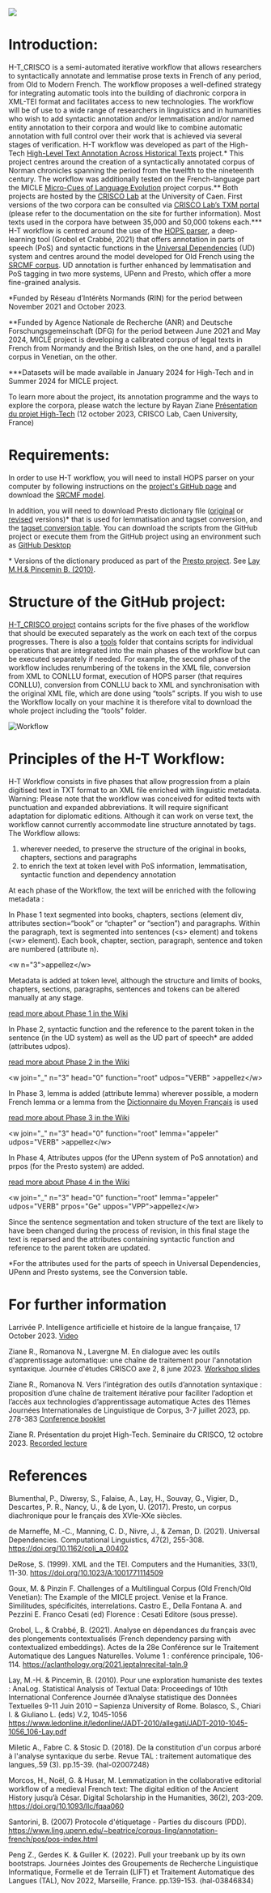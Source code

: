 ![](https://github.com/RZiane/HT_CRISCO/blob/main/img/logo-HT2.png)
# Introduction:
H-T_CRISCO is a semi-automated iterative workflow that allows researchers to syntactically annotate and lemmatise prose texts in French of any period, from Old to Modern French. The workflow proposes a well-defined strategy for integrating automatic tools into the building of diachronic corpora in XML-TEI format and facilitates access to new technologies. The workflow will be of use to a wide range of researchers in linguistics and in humanities who wish to add syntactic annotation and/or lemmatisation and/or named entity annotation to their corpora and would like to combine automatic annotation with full control over their work that is achieved via several stages of verification. 
H-T workflow was developed as part of the High-Tech [High-Level Text Annotation Across Historical Texts](https://crisco.unicaen.fr/recherche/projet-rin-high-tech-1089578.kjsp?RH=1531402918899) project.\* This project centres around the creation of a syntactically annotated corpus of Norman chronicles spanning the period from the twelfth to the nineteenth century. The workflow was additionally tested on the French-language part the MICLE [Micro-Cues of Language Evolution](https://www.unicaen.fr/projet_de_recherche/micle/) project corpus.\*\* Both projects are hosted by the [CRISCO Lab](http://crisco.unicaen.fr/accueil-crisco-863157.kjsp) at the University of Caen. First versions of the two corpora can be consulted via [CRISCO Lab’s TXM portal](https://txm-crisco.huma-num.fr/txm/) (please refer to the documentation on the site for further information). Most texts used in the corpora have between 35,000 and 50,000 tokens each.\*\*\* 
H-T workflow is centred around the use of the [HOPS parser](https://github.com/hopsparser/hopsparser), a deep-learning tool (Grobol et Crabbé, 2021) that offers annotation in parts of speech (PoS) and syntactic functions in the [Universal Dependencies](https://universaldependencies.org/) (UD) system and centres around the model developed for Old French using the [SRCMF corpus](https://universal.grew.fr/?corpus=UD_Old_French-SRCMF@2.12). UD annotation is further enhanced by lemmatisation and PoS tagging in two more systems, UPenn and Presto, which offer a more fine-grained analysis.

\*Funded by Réseau d’Intérêts Normands (RIN) for the period between November 2021 and October 2023.

\*\*Funded by Agence Nationale de Recherche (ANR) and Deutsche Forschungsgemeinschaft (DFG) for the period between June 2021 and May 2024, MICLE project is developing a calibrated corpus of legal texts in French from Normandy and the British Isles, on the one hand, and a parallel corpus in Venetian, on the other.

\*\*\*Datasets will be made available in January 2024 for High-Tech and in Summer 2024 for MICLE project.

To learn more about the project, its annotation programme and the ways to explore the corpora, please watch the lecture by Rayan Ziane [Présentation du projet High-Tech](https://www.canal-u.tv/chaines/la-forge-numerique/presentation-du-projet-high-tech) (12 october 2023, CRISCO Lab, Caen University, France)

# Requirements:
In order to use H-T workflow, you will need to install HOPS parser on your computer by following instructions on the [project's GitHub page](https://github.com/hopsparser/hopsparser) and download the [SRCMF model](https://zenodo.org/record/6542539).

In addition, you will need to download Presto dictionary file ([original](https://unicloud.unicaen.fr/index.php/s/NSkPrcaZ3Rx2t9P) or [revised](https://unicloud.unicaen.fr/index.php/s/YgfYJenQMKD8bEC) versions)\* that is used for lemmatisation and tagset conversion, and the [tagset conversion table](https://unicloud.unicaen.fr/index.php/s/diZm7gHc5L5Yr8J). You can download the scripts from the GitHub project or execute them from the GitHub project using an environment such as [GitHub Desktop](https://desktop.github.com/)

\* Versions of the dictionary produced as part of the [Presto project](http://presto.ens-lyon.fr/). See [Lay M.H.& Pincemin B. (2010)](https://www.ledonline.it/ledonline/JADT-2010/allegati/JADT-2010-1045-1056_106-Lay.pdf).

# Structure of the GitHub project:
[H-T_CRISCO project](https://github.com/RZiane/HT_CRISCO/tree/main/workflow_HT) contains scripts for the five phases of the workflow that should be executed separately as the work on each text of the corpus progresses.
There is also a [tools](https://github.com/RZiane/HT_CRISCO/tree/main/workflow_HT/tools) folder that contains scripts for individual operations that are integrated into the main phases of the workflow but can be executed separately if needed. For example, the second phase of the workflow includes renumbering of the tokens in the XML file, conversion from XML to CONLLU format, execution of HOPS parser (that requires CONLLU), conversion from CONLLU back to XML and synchronisation with the original XML file, which are done using “tools” scripts.
If you wish to use the Workflow locally on your machine it is therefore vital to download the whole project including the “tools” folder.

![Workflow](img/HT_workflow.png)

# Principles of the H-T Workflow:
H-T Workflow consists in five phases that allow progression from a plain digitised text in TXT format to an XML file enriched with linguistic metadata.
Warning: Please note that the workflow was conceived for edited texts with punctuation and expanded abbreviations. It will require significant adaptation for diplomatic editions. Although it can work on verse text, the workflow cannot currently accommodate line structure annotated by <l> tags.
The Workflow allows:
1. wherever needed, to preserve the structure of the original in books, chapters, sections and paragraphs
2. to enrich the text at token level with PoS information, lemmatisation, syntactic function and dependency annotation

At each phase of the Workflow, the text will be enriched with the following metadata :

In Phase 1 text segmented into books, chapters, sections (element div, attributes section=“book” or “chapter” or “section”) and paragraphs. Within the paragraph, text is segmented into sentences (\<s> element) and tokens (\<w> element). Each book, chapter, section, paragraph, sentence and token are numbered (attribute n).

\<w n="3">appellez\</w>


Metadata is added at token level, although the structure and limits of books, chapters, sections, paragraphs, sentences and tokens can be altered manually at any stage.

[read more about Phase 1 in the Wiki](https://github.com/Corpus-Diachroniques-CRISCO/HT-CRISCO/wiki/Phase-1:-Sentence-Segmentation-and-Tokenisation)


In Phase 2, syntactic function and the reference to the parent token in the sentence (in the UD system) as well as the UD part of speech* are added (attributes udpos). 

[read more about Phase 2 in the Wiki](https://github.com/Corpus-Diachroniques-CRISCO/HT-CRISCO/wiki/Phase-2:-PoS-tagging-and-sentence-parsing-using-HOPS-parser)

\<w join="_" n="3" head="0" function="root" udpos="VERB" >appellez\</w>


In Phase 3, lemma is added (attribute lemma) wherever possible, a modern French lemma or a lemma from the [Dictionnaire du Moyen Français](http://zeus.atilf.fr/dmf/) is used

[read more about Phase 3 in the Wiki](https://github.com/Corpus-Diachroniques-CRISCO/HT-CRISCO/wiki/Phase-3:-Lemmatisation-Presto-dictionary)

\<w join="_" n="3" head="0" function="root" lemma="appeler" udpos="VERB" >appellez\</w>


In Phase 4, Attributes uppos (for the UPenn system of PoS annotation) and prpos (for the Presto system) are added.

[read more about Phase 4 in the Wiki](https://github.com/Corpus-Diachroniques-CRISCO/HT-CRISCO/wiki/Phase-4:-Tagset-conversion-UPenn,-Presto)

\<w join="_" n="3" head="0" function="root" lemma="appeler" udpos="VERB" prpos="Ge" uppos="VPP">appellez\</w>


Since the sentence segmentation and token structure of the text are likely to have been changed during the process of revision, in this final stage the text is reparsed and the attributes containing syntactic function and reference to the parent token are updated.


*For the attributes used for the parts of speech in Universal Dependencies, UPenn and Presto systems, see the Conversion table. 

# For further information

Larrivée P. Intelligence artificielle et histoire de la langue française, 17 October 2023. [Video](https://www.canal-u.tv/chaines/la-forge-numerique/intelligence-artificielle-et-histoire-de-la-langue-francaise)

Ziane R., Romanova N., Lavergne M. En dialogue avec les outils d'apprentissage automatique: une chaîne de traitement pour l'annotation syntaxique. Journée d'études CRISCO axe 2, 8 june 2023. [Workshop slides](https://crisco.unicaen.fr/wp-content/uploads/sites/43/2023/07/Journee-CRISCO_8.6.23-Ziane-Romanova-Lavergne.pdf)

Ziane R., Romanova N. Vers l’intégration des outils d’annotation syntaxique : proposition d’une chaîne de traitement itérative pour faciliter l’adoption et l’accès aux technologies d’apprentissage automatique Actes des 11èmes Journées Internationales de Linguistique de Corpus, 3-7 juillet 2023, pp. 278-383 [Conference booklet](https://jlc2023.sciencesconf.org/data/pages/abstracts_JLC_2024.pdf)

Ziane R. Présentation du projet High-Tech. Seminaire du CRISCO, 12 octobre 2023. [Recorded lecture](https://www.canal-u.tv/chaines/la-forge-numerique/presentation-du-projet-high-tech)

# References

Blumenthal, P., Diwersy, S., Falaise, A., Lay, H., Souvay, G., Vigier, D., Descartes, P. R., Nancy, U., & de Lyon, U. (2017). Presto, un corpus diachronique pour le français des XVIe-XXe siècles.

de Marneffe, M.-C., Manning, C. D., Nivre, J., & Zeman, D. (2021). Universal Dependencies. Computational Linguistics, 47(2), 255-308. https://doi.org/10.1162/coli_a_00402

DeRose, S. (1999). XML and the TEI. Computers and the Humanities, 33(1), 11-30. https://doi.org/10.1023/A:1001771114509

Goux, M. & Pinzin F. Challenges of a Multilingual Corpus (Old French/Old Venetian): The Example of the MICLE project. Venise et la France. Similitudes, spécificités, interrelations. Castro E., Della Fontana A. and 
Pezzini E. Franco Cesati (ed) Florence : Cesati Editore (sous presse).

Grobol, L., & Crabbé, B. (2021). Analyse en dépendances du français avec des plongements contextualisés (French dependency parsing with contextualized embeddings). Actes de la 28e Conférence sur le Traitement Automatique des Langues Naturelles. Volume 1 : conférence principale, 106-114. https://aclanthology.org/2021.jeptalnrecital-taln.9

Lay, M.-H. & Pincemin, B. (2010). Pour une exploration humaniste des textes : AnaLog. Statistical Analysis of Textual Data: Proceedings of 10th International Conference Journée d’Analyse statistique des Données Textuelles 9-11 Juin 2010 – Sapienza University of Rome. Bolasco, S., Chiari I. & Giuliano L. (eds) V.2, 1045-1056 https://www.ledonline.it/ledonline/JADT-2010/allegati/JADT-2010-1045-1056_106-Lay.pdf

Miletic A., Fabre C. & Stosic D. (2018). De la constitution d'un corpus arboré à l'analyse syntaxique du serbe. Revue TAL : traitement automatique des langues,.59 (3). pp.15-39. ⟨hal-02007248⟩

Morcos, H., Noël, G. & Husar, M. Lemmatization in the collaborative editorial workflow of a medieval French text: The digital edition of the Ancient History jusqu’à César. Digital Scholarship in the Humanities, 36(2), 203-209. https://doi.org/10.1093/llc/fqaa060

Santorini, B. (2007) Protocole d'étiquetage - Parties du discours (PDD).
https://www.ling.upenn.edu/~beatrice/corpus-ling/annotation-french/pos/pos-index.html

Peng Z., Gerdes K. & Guiller K. (2022). Pull your treebank up by its own bootstraps. Journées Jointes des Groupements de Recherche Linguistique Informatique, Formelle et de Terrain (LIFT) et Traitement Automatique des Langues (TAL), Nov 2022, Marseille, France. pp.139-153. ⟨hal-03846834⟩

